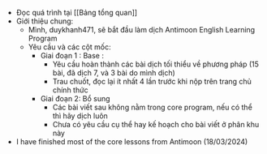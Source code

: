 - Đọc quá trình tại [[Bảng tổng quan]]
- Giới thiệu chung:
	- Mình, duykhanh471, sẽ bắt đầu làm dịch Antimoon English Learning Program
	- Yêu cầu và các cột mốc:
		- Giai đoạn 1 : Base :
			- Yêu cầu hoàn thành các bài dịch tối thiểu về phương pháp (15 bài, đã dịch 7, và 3 bài do mình dịch)
			- Trau chuốt, đọc lại ít nhất 4 lần trước khi nộp trên trang chủ chính thức
		- Giai đoạn 2: Bổ sung
			- Các bài viết sau không nằm trong core program, nếu có thể thì hãy dịch luôn
			- Chưa có yêu cầu cụ thể hay kế hoạch cho bài viết ở phân khu này
- I have finished most of the core lessons from Antimoon (18/03/2024)